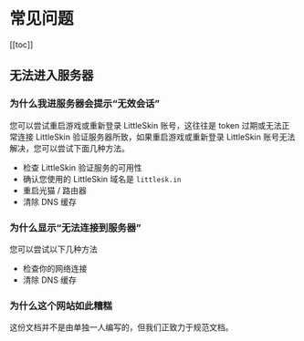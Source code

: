 # 常见问题

[[toc]]

## 无法进入服务器

### 为什么我进服务器会提示“无效会话”

您可以尝试重启游戏或重新登录 LittleSkin 账号，这往往是 token 过期或无法正常连接 LittleSkin 验证服务器所致，如果重启游戏或重新登录 LittleSkin 账号无法解决，您可以尝试下面几种方法。

- 检查 LittleSkin 验证服务的可用性
- 确认您使用的 LittleSkin 域名是 `littlesk.in`
- 重启光猫 / 路由器
- 清除 DNS 缓存

### 为什么显示“无法连接到服务器”

您可以尝试以下几种方法

- 检查你的网络连接
- 清除 DNS 缓存

### 为什么这个网站如此糟糕

这份文档并不是由单独一人编写的，但我们正致力于规范文档。

